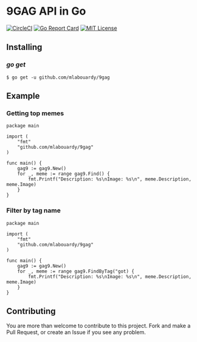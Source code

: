 # 9GAG API in Go 

[![CircleCI](https://circleci.com/gh/mlabouardy/icinga2-slack-bot/tree/master.svg?style=svg)](https://circleci.com/gh/mlabouardy/icinga2-slack-bot/tree/master) [![Go Report Card](https://goreportcard.com/badge/github.com/mlabouardy/9gag)](https://goreportcard.com/report/github.com/mlabouardy/9gag) [![MIT License](http://img.shields.io/badge/license-MIT-blue.svg?style=flat)](LICENSE)

## Installing

### *go get*

    $ go get -u github.com/mlabouardy/9gag

## Example

### Getting top memes

```golang
package main

import (
	"fmt"
	"github.com/mlabouardy/9gag"
)

func main() {
	gag9 := gag9.New()
	for _, meme := range gag9.Find() {
		fmt.Printf("Description: %s\nImage: %s\n", meme.Description, meme.Image)
	}
}
```
### Filter by tag name

```golang
package main

import (
	"fmt"
	"github.com/mlabouardy/9gag"
)

func main() {
	gag9 := gag9.New()
	for _, meme := range gag9.FindByTag("got) {
		fmt.Printf("Description: %s\nImage: %s\n", meme.Description, meme.Image)
	}
}
```

## Contributing

You are more than welcome to contribute to this project.  Fork and
make a Pull Request, or create an Issue if you see any problem.
